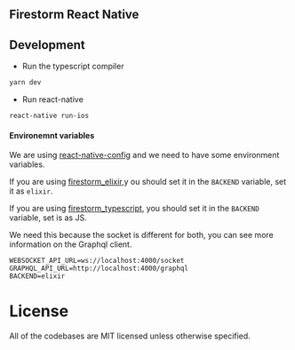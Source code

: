 ## Firestorm React Native


## Development

- Run the typescript compiler

```sh
yarn dev
```

- Run react-native

```
react-native run-ios
```

#### Environemnt variables

We are using [react-native-config](https://github.com/luggit/react-native-config) and we need to have some environment variables.

If you are using [firestorm_elixir](https://github.com/dailydrip/firestorm_elixir),y ou should set it in the `BACKEND` variable, set it as `elixir`.

If you are using [firestorm_typescript](https://github.com/dailydrip/firestorm_typescript), you should set it in the `BACKEND` variable, set is as JS.

We need this because the socket is different for both, you can see more information on the Graphql client.

```
WEBSOCKET_API_URL=ws://localhost:4000/socket
GRAPHQL_API_URL=http://localhost:4000/graphql
BACKEND=elixir
```

# License

All of the codebases are MIT licensed unless otherwise specified.
